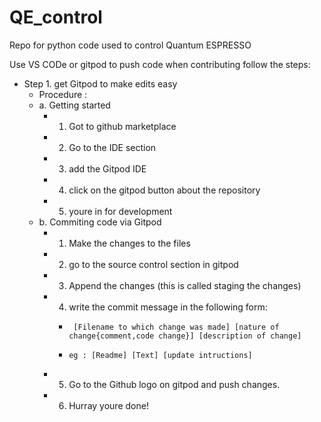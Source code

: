# QE_control
Repo for python code used to control Quantum ESPRESSO


Use VS CODe or gitpod to push code
when contributing follow the steps:

- Step 1. get Gitpod to make edits easy
    - Procedure  :
    - a. Getting started
       - 1. Got to github marketplace
       - 2. Go to the IDE section
       - 3. add the Gitpod IDE
       - 4. click on the gitpod button about the repository
       - 5. youre in for development
    - b. Commiting code via Gitpod
       - 1. Make the changes to the files
       - 2. go to the source control section in gitpod
       - 3. Append the changes (this is called staging the changes)
       - 4. write the commit message in the following form:
          -      [Filename to which change was made] [nature of change{comment,code change}] [description of change]
          -     eg : [Readme] [Text] [update intructions]
       - 5. Go to the Github logo on gitpod and push changes.
       - 6. Hurray youre done!
